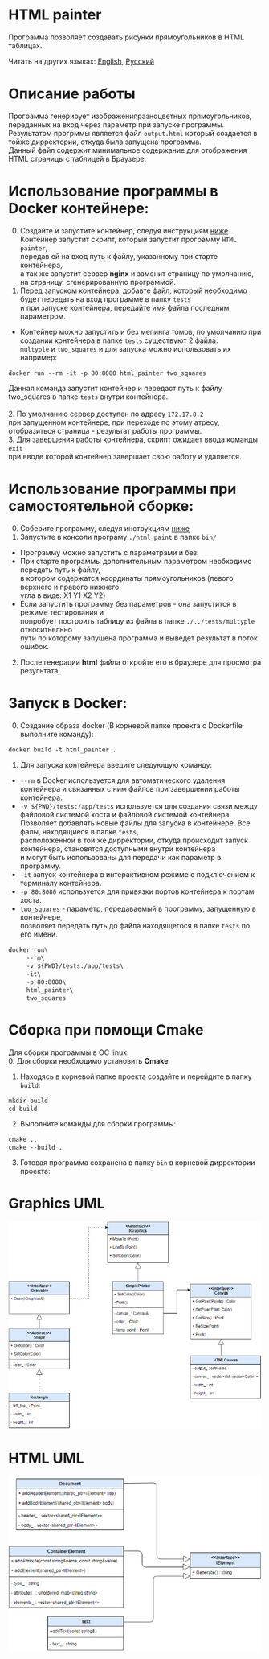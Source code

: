# HTML painter

Программа позволяет создавать рисунки прямоугольников в HTML таблицах.

Читать на других языках: [English](README.md), [Русский](README.Russian.md)

# Описание работы

Программа генерирует изображенияразноцветных прямоугольников, переданных на вход через параметр при запуске программы.
Результатом прогрммы является файл `output.html` который создается в тойже дирректории, откуда была запущена программа.<br>
Данный файл содержит минимальное содержание для отображения HTML страницы с таблицей в Браузере.

# Использование программы в Docker контейнере:

 0. Создайте и запустите контейнер, следуя инструкциям [ниже](#запуск-в-docker)<br>
 	Контейнер запустит скрипт, который запустит программу `HTML painter`,<br>
 	передав ей на вход путь к файлу, указанному при старте контейнера,<br>
 	а так же запустит сервер **nginx** и заменит страницу по умолчанию, <br>
 	на страницу, сгенерированную программой.<br>
 1. Перед запуском контейнера, добавте файл, который необходимо будет передать на вход программе в папку `tests`<br>
 	и при запуске контейнера, передайте имя файла последним параметром.<br>
 	
 - Контейнер можно запустить и без мепинга томов, по умолчанию при создании контейнера в папке `tests` существуют 2 файла:<br>
   `multyple` и `two_squares` и для запуска можно использовать их например:<br>
    
```
docker run --rm -it -p 80:8080 html_painter two_squares
```

   Данная команда запустит контейнер и передаст путь к файлу two_squares в папке `tests` внутри контейнера.<br>
   <br>
 2. По умолчанию сервер доступен по адресу `172.17.0.2`<br>
 	при запущенном контейнере, при переходе по этому атресу, <br>
 	отобразиться страница - результат работы программы.<br>
 3. Для завершения работы контейнера, скрипт ожидает ввода команды `exit`<br>
	при вводе которой контейнер завершает свою работу и удаляется.<br>

# Использование программы при самостоятельной сборке:

  0. Соберите программу, следуя инструкциям [ниже](#сборка-при-помощи-cmake)
  1. Запустите в консоли програму `./html_paint` в папке `bin/`<br>
  - Программу можно запустить с параметрами и без:<br>
  - При старте программы дополнительным параметром необходимо передать путь к файлу,<br>
    в котором содержатся координаты прямоугольников (левого верхнего и правого нижнего<br>
    угла в виде: X1 Y1 X2 Y2)<br>
  - Если запустить программу без параметров - она запустится в режиме тестирования и <br>
    попробует построить таблицу из файла в папке `./../tests/multyple` относитьельно <br>
    пути по которому запущена программа и выведет результат в поток ошибок.<br>
  2. После генерации **html** файла откройте его в браузере для просмотра результата.<br>
  
# Запуск в Docker:

0. Создание образа docker (В корневой папке проекта с Dockerfile выполните команду):<br>

```
docker build -t html_painter .
```

1. Для запуска контейнера введите следующую команду:<br>
 - `--rm` в Docker используется для автоматического удаления контейнера и связанных с ним файлов при завершении работы контейнера.<br>
 - `-v ${PWD}/tests:/app/tests` используется для создания связи между файловой системой хоста и файловой системой контейнера.<br>
 	Позволяет добавлять новые файлы для запуска в контейнере. Все фалы, находящиеся в папке `tests`, <br>
 	расположенной в той же дирректории, откуда происходит запуск контейнера, становятся доступными внутри контейнера<br>
 	и могут быть использованы для передачи как параметр в программу.<br>
 - `-it` запуск контейнера в интерактивном режиме с подключением к терминалу контейнера.<br>
 - `-p 80:8080` используется для привязки портов контейнера к портам хоста.<br>
 - `two_squares` - параметр, передаваемый в программу, запущенную в контейнере,<br>
 	 позволяет передать путь до файла находящегося в папке `tests` по его имени.<br>
```
docker run\
	 --rm\
	 -v ${PWD}/tests:/app/tests\
	 -it\
	 -p 80:8080\
	 html_painter\
	 two_squares
```

# Сборка при помощи Cmake

Для сборки программы в ОС linux:<br>
0. Для сборки необходимо установить **Cmake**<br>
1. Находясь в корневой папке проекта создайте и перейдите в папку `build`:<br>

```
mkdir build
cd build
```
2. Выполните команды для сборки программы:<br>
```
cmake .. 
cmake --build .
```
3. Готовая программа сохранена в папку `bin` в корневой дирректории проекта:<br>

# Graphics UML

<picture>
  <img alt="Graphics UML" src="https://github.com/ZakharovYuriy/painter/blob/main/UML/Graphics.PNG">
</picture>

# HTML UML

<picture>
  <img alt="HTML UML" src="https://github.com/ZakharovYuriy/painter/blob/main/UML/XML.PNG">
</picture>

